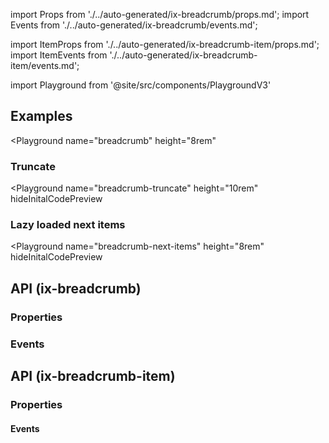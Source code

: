 import Props from './../auto-generated/ix-breadcrumb/props.md';
import Events from './../auto-generated/ix-breadcrumb/events.md';

import ItemProps from './../auto-generated/ix-breadcrumb-item/props.md';
import ItemEvents from './../auto-generated/ix-breadcrumb-item/events.md';

import Playground from '@site/src/components/PlaygroundV3'

## Examples

<Playground
  name="breadcrumb"
  height="8rem"
  >
</Playground>

### Truncate

<Playground
  name="breadcrumb-truncate"
  height="10rem"
  hideInitalCodePreview
  >
</Playground>

### Lazy loaded next items

<Playground
  name="breadcrumb-next-items"
  height="8rem"
  hideInitalCodePreview
  >
</Playground>

## API (ix-breadcrumb)

### Properties

<Props />

### Events

<Events />

## API (ix-breadcrumb-item)

### Properties

<ItemProps />

#### Events

<ItemEvents />
